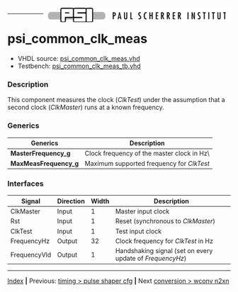 <img align="right" src="../psi_logo.png">

***
# psi_common_clk_meas

- VHDL source: [psi_common_clk_meas.vhd](../../hdl/psi_common_clk_meas.vhd)
- Testbench: [psi_common_clk_meas_tb.vhd](../../testbench/psi_common_clk_meas_tb/psi_common_clk_meas_tb.vhd)

### Description

This component measures the clock (*ClkTest*) under the assumption that a second clock (*ClkMaster*) runs at a known frequency.

### Generics
Generics                | Description
------------------------|--------------
**MasterFrequency\_g**  |Clock frequency of the master clock in Hz\
**MaxMeasFrequency\_g** | Maximum supported frequency for *ClkTest*

### Interfaces

Signal        |Direction  |Width  |Description
--------------|-----------|-------|-----------------------------------------------------------
ClkMaster     |Input      |1      |Master input clock
Rst           |Input      |1      |Reset (synchronous to *ClkMaster*)
ClkTest       |Input      |1      |Test input clock
FrequencyHz   |Output     |32     |Clock frequency for *ClkTest* in Hz
FrequencyVld  |Output     |1      |Handshaking signal (set on every update of *FrequencyHz*)

***
[Index](../psi_common_index.md) **|** Previous: [timing > pulse shaper cfg](../ch6_timing/ch6_5_pulse_shaper_cfg.md) **|** Next [conversion > wconv n2xn](../ch7_conversions/ch7_1_wconv_n2xn.md)
